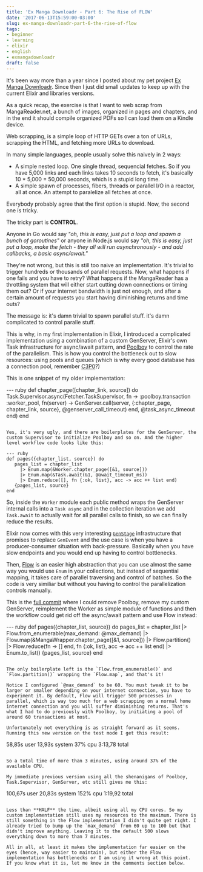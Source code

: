 ```yaml
---
title: 'Ex Manga Downloadr - Part 6: The Rise of FLOW'
date: '2017-06-13T15:59:00-03:00'
slug: ex-manga-downloadr-part-6-the-rise-of-flow
tags:
- beginner
- learning
- elixir
- english
- exmangadownloadr
draft: false
---
```


It's been way more than a year since I posted about my pet project [Ex Manga Downloadr](https://github.com/akitaonrails/ex_manga_downloadr). Since then I just did small updates to keep up with the current Elixir and libraries versions.

As a quick recap, the exercise is that I want to web scrap from MangaReader.net, a bunch of images, organized in pages and chapters, and in the end it should compile organized PDFs so I can load them on a Kindle device.

Web scrapping, is a simple loop of HTTP GETs over a ton of URLs, scrapping the HTML, and fetching more URLs to download.

In many simple languages, people usually solve this naively in 2 ways:

* A simple nested loop. One single thread, sequencial fetches. So if you have 5,000 links and each links takes 10 seconds to fetch, it's basically 10 * 5,000 = 50,000 seconds, which is a stupid long time.
* A simple spawn of processes, fibers, threads or parallel I/O in a reactor, all at once. An attempt to paralelize all fetches at once.

Everybody probably agree that the first option is stupid. Now, the second one is tricky.

The tricky part is **CONTROL**.

Anyone in Go would say _"oh, this is easy, just put a loop and spawn a bunch of goroutines"_ or anyone in Node.js would say _"oh, this is easy, just put a loop, make the fetch - they all will run asynchronously - and add callbacks, a basic async/await."_

They're not wrong, but this is still too naive an implementation. It's trivial to trigger hundreds or thousands of parallel requests. Now, what happens if one fails and you have to retry? What happens if the MangaReader has a throttling system that will either start cutting down connections or timing them out? Or if your internet bandwidth is just not enough, and after a certain amount of requests you start having diminishing returns and time outs?

The message is: it's damn trivial to spawn parallel stuff. it's damn complicated to control paralle stuff.

This is why, in my first implementation in Elixir, I introduced a complicated implementation using a combination of a custom GenServer, Elixir's own Task infrastructure for async/await pattern, and [Poolboy](https://github.com/devinus/poolboy) to control the rate of the parallelism. This is how you control the bottleneck out to slow resources: using pools and queues (which is why every good database has a connection pool, remember [C3P0](https://sourceforge.net/projects/c3p0/)?)

This is one snippet of my older implementation:

--- ruby
def chapter_page([chapter_link, source]) do
  Task.Supervisor.async(Fetcher.TaskSupervisor, fn ->
    :poolboy.transaction :worker_pool, fn(server) ->
      GenServer.call(server, {:chapter_page, chapter_link, source}, @genserver_call_timeout)
    end, @task_async_timeout
  end)
end
```

Yes, it's very ugly, and there are boilerplates for the GenServer, the custom Supervisor to initialize Poolboy and so on. And the higher level workflow code looks like this:

--- ruby
def pages({chapter_list, source}) do
   pages_list = chapter_list
     |> Enum.map(&Worker.chapter_page([&1, source]))
     |> Enum.map(&Task.await(&1, @await_timeout_ms))
     |> Enum.reduce([], fn {:ok, list}, acc -> acc ++ list end)
   {pages_list, source}
end
```

So, inside the `Worker` module each public method wraps the GenServer internal calls into a `Task async` and in the collection iteration we add `Task.await` to actually wait for all parallel calls to finish, so we can finally reduce the results.

Elixir now comes with this very interesting [`GenStage`](https://elixir-lang.org/blog/2016/07/14/announcing-genstage/) infrastructure that promises to replace `GenEvent` and the use case is when you have a producer-consumer situation with back-pressure. Basically when you have slow endpoints and you would end up having to control bottlenecks.

Then, [Flow](https://github.com/elixir-lang/flow) is an easier high abstraction that you can use almost the same way you would use `Enum` in your collections, but instead of sequential mapping, it takes care of parallel traversing and control of batches. So the code is very similiar but without you having to control the parallelization controls manually.

This is the [full commit](https://github.com/akitaonrails/ex_manga_downloadr/commit/b117f5236098f6d37e332633acb787be46a09d84) where I could remove Poolboy, remove my custom GenServer, reimplement the Worker as simple module of functions and then the workflow could get rid off the async/await pattern and use Flow instead:

--- ruby
def pages({chapter_list, source}) do
   pages_list = chapter_list
     |> Flow.from_enumerable(max_demand: @max_demand)
     |> Flow.map(&MangaWrapper.chapter_page([&1, source]))
     |> Flow.partition()
     |> Flow.reduce(fn -> [] end, fn {:ok, list}, acc -> acc ++ list end)
     |> Enum.to_list()
   {pages_list, source}
end
```

The only boilerplate left is the `Flow.from_enumerable()` and `Flow.partition()` wrapping the `Flow.map`, and that's it!

Notice I configured `@max_demand` to be 60. You must tweak it to be larger or smaller depending on your internet connection, you have to experiment it. By default, Flow will trigger 500 processes in parallel, which is way too much for a web scrapping on a normal home internet connection and you will suffer diminishing returns. That's what I had to do previously with Poolboy, by initiating a pool of around 60 transactions at most.

Unfortunately not everything is as straight forward as it seems. Running this new version on the test mode I get this result:

```
58,85s user 13,93s system 37% cpu 3:13,78 total
```

So a total time of more than 3 minutes, using around 37% of the available CPU.

My immediate previous version using all the shenanigans of Poolboy, Task.Supervisor, GenServer, etc still gives me this:

```
100,67s user 20,83s system 152% cpu 1:19,92 total
```

Less than **HALF** the time, albeit using all my CPU cores. So my custom implementation still uses my resources to the maximum. There is still something in the Flow implementation I didn't quite get right. I already tried to bump up the `max_demand` from 60 up to 100 but that didn't improve anything. Leaving it to the default 500 slows everything down to more than 7 minutes. 

All in all, at least it makes the implementation far easier on the eyes (hence, way easier to maintain), but either the Flow implementation has bottlenecks or I am using it wrong at this point. If you know what it is, let me know in the comments section below.

